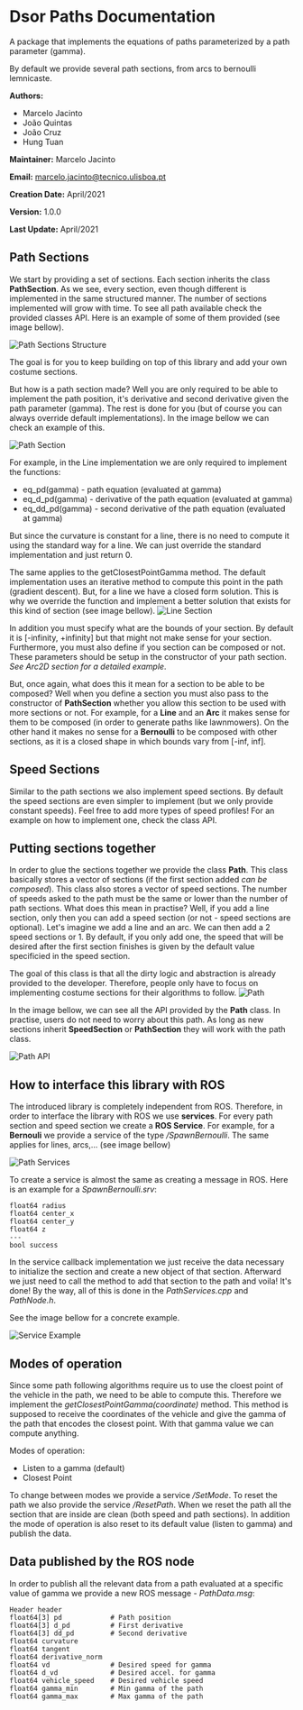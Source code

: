 # Dsor Paths Documentation
A package that implements the equations of paths parameterized by a path parameter (gamma).

By default we provide several path sections, from arcs to bernoulli lemnicaste.

**Authors:**
- Marcelo Jacinto
- João Quintas
- João Cruz
- Hung Tuan

**Maintainer:** Marcelo Jacinto

**Email:** marcelo.jacinto@tecnico.ulisboa.pt

**Creation Date:** April/2021

**Version:** 1.0.0

**Last Update:** April/2021

## Path Sections

We start by providing a set of sections. Each section inherits the class **PathSection**. As we see, every section, even though different is implemented in the same structured manner. The number of sections implemented will grow with time. To see all path available check the provided classes API. Here is an example of some of them provided (see image bellow).

![Path Sections Structure](img/paths_diagram.png)

The goal is for you to keep building on top of this library and add your own costume sections.

But how is a path section made? Well you are only required to be able to implement the path position, it's derivative and second derivative given the path parameter (gamma). The rest is done for you (but of course you can always override default implementations). In the image bellow we can check an example of this.

![Path Section](img/paths_section.png)

For example, in the Line implementation we are only required to implement the functions:
- eq_pd(gamma) - path equation (evaluated at gamma)
- eq_d_pd(gamma) - derivative of the path equation (evaluated at gamma)
- eq_dd_pd(gamma) - second derivative of the path equation (evaluated at gamma)

But since the curvature is constant for a line, there is no need to compute it using the standard way for a line. We can just override the standard implementation and just return 0.

The same applies to the getClosestPointGamma method. The default implementation uses an iterative method to compute this point in the path (gradient descent). But, for a line we have a closed form solution. This is why we override the function and implement a better solution that exists for this kind of section (see image bellow).
![Line Section](img/line_section.png)

In addition you must specify what are the bounds of your section. By default it is [-infinity, +infinity] but that might not make sense for your section. Furthermore, you must also define if you section can be composed or not. These parameters should be setup in the constructor of your path section. *See Arc2D section for a detailed example*.

But, once again, what does this it mean for a section to be able to be composed? Well when you define a section you must also pass to the constructor of **PathSection** whether you allow this section to be used with more sections or not. For example, for a **Line** and an **Arc** it makes sense for them to be composed (in order to generate paths like lawnmowers). On the other hand it makes no sense for a **Bernoulli** to be composed with other sections, as it is a closed shape in which bounds vary from [-inf, inf].

## Speed Sections
Similar to the path sections we also implement speed sections. By default the speed sections are even simpler to implement (but we only provide constant speeds). Feel free to add more types of speed profiles! For an example on how to implement one, check the class API.

## Putting sections together
In order to glue the sections together we provide the class **Path**. This class basically stores a vector of sections (if the first section added *can be composed*). This class also stores a vector of speed sections. The number of speeds asked to the path must be the same or lower than the number of path sections. What does this mean in practise? Well, if you add a line section, only then you can add a speed section (or not - speed sections are optional). Let's imagine we add a line and an arc. We can then add a 2 speed sections or 1. By default, if you only add one, the speed that will be desired after the first section finishes is given by the default value specificied in the speed section.

The goal of this class is that all the dirty logic and abstraction is already provided to the developer. Therefore, people only have to focus on implementing costume sections for their algorithms to follow.
![Path](img/path.png)

In the image bellow, we can see all the API provided by the **Path** class. In practise, users do not need to worry about this path. As long as new sections inherit **SpeedSection** or **PathSection** they will work with the path class.

![Path API](img/Path_code.png)

## How to interface this library with ROS

The introduced library is completely independent from ROS. Therefore, in order to interface the library with ROS we use **services**. For every path section and speed section we create a **ROS Service**. For example, for a **Bernouli** we provide a service of the type */SpawnBernoulli*. The same applies for lines, arcs,... (see image bellow)

![Path Services](img/path_services.png)

To create a service is almost the same as creating a message in ROS. Here is an example for a *SpawnBernoulli.srv*:
```
float64 radius
float64 center_x
float64 center_y
float64 z
---
bool success
```

In the service callback implementation we just receive the data necessary to initialize the section and create a new object of that section. Afterward we just need to call the method to add that section to the path and voila! It's done! By the way, all of this is done in the *PathServices.cpp* and *PathNode.h*.

See the image bellow for a concrete example.

![Service Example](img/service_example.png)

## Modes of operation
Since some path following algorithms require us to use the cloest point of the vehicle in the path, we need to be able to compute this. Therefore we implement the *getClosestPointGamma(coordinate)* method. This method is supposed to receive the coordinates of the vehicle and give the gamma of the path that encodes the closest point. With that gamma value we can compute anything.

Modes of operation:
- Listen to a gamma (default)
- Closest Point

To change between modes we provide a service */SetMode*. To reset the path we also provide the service */ResetPath*. When we reset the path all the section that are inside are clean (both speed and path sections). In addition the mode of operation is also reset to its default value (listen to gamma) and publish the data.

## Data published by the ROS node

In order to publish all the relevant data from a path evaluated at a specific value of gamma we provide a new ROS message - *PathData.msg*:
```
Header header
float64[3] pd            # Path position
float64[3] d_pd          # First derivative
float64[3] dd_pd         # Second derivative
float64 curvature
float64 tangent
float64 derivative_norm
float64 vd               # Desired speed for gamma
float64 d_vd             # Desired accel. for gamma
float64 vehicle_speed    # Desired vehicle speed
float64 gamma_min        # Min gamma of the path
float64 gamma_max        # Max gamma of the path
```